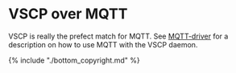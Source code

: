 # VSCP over MQTT

VSCP is really the prefect match for MQTT. See [MQTT-driver](https://www.vscp.org/docs/vscpd/doku.php?id=level2_driver_mqtt) for a description on how to use MQTT with the VSCP daemon. 



{% include "./bottom_copyright.md" %}
